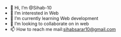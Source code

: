- 👋 Hi, I’m @Sihab-10
- 👀 I’m interested in Web 
- 🌱 I’m currently learning Web development
- 💞️ I’m looking to collaborate on in web 
- 📫 How to reach me mail:sihabsarar10@gmail.com

<!---
Sihab-10/Sihab-10 is a ✨ special ✨ repository because its `README.md` (this file) appears on your GitHub profile.
You can click the Preview link to take a look at your changes.
--->
